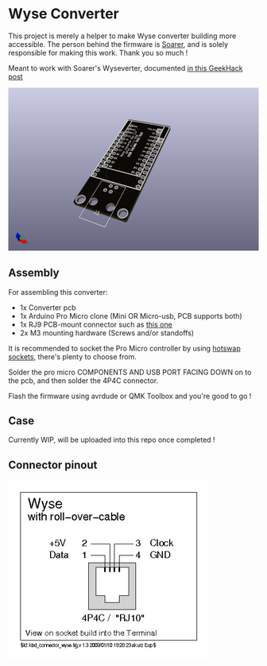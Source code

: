 # Wyse Converter

This project is merely a helper to make Wyse converter building more accessible. The person behind the firmware is [Soarer](https://geekhack.org/index.php?action=profile;u=4274), and is solely responsible for making this work. Thank you so much !

Meant to work with Soarer's Wyseverter, documented [in this GeekHack post](https://geekhack.org/index.php?topic=52597.0)

![pcb](./docs/Wyse-converter-pcb.png)

## Assembly
For assembling this converter:  
* 1x Converter pcb
* 1x Arduino Pro Micro clone (Mini OR Micro-usb, PCB supports both)
* 1x RJ9 PCB-mount connector such as [this one](https://www.aliexpress.com/item/1974919975.html?spm=a2g0s.9042311.0.0.3ab54c4dBx8Llu)
* 2x M3 mounting hardware (Screws and/or standoffs)

It is recommended to socket the Pro Micro controller by using [hotswap sockets](http://www.40percent.club/2018/03/sockets.html), there's plenty to choose from.

Solder the pro micro COMPONENTS AND USB PORT FACING DOWN on to the pcb, and then solder the 4P4C connector.

Flash the firmware using avrdude or QMK Toolbox and you're good to go !

## Case

Currently WIP, will be uploaded into this repo once completed !

## Connector pinout
![](./docs/connector_wyse.png)


